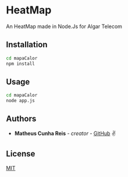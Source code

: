 # HeatMap

An HeatMap made in Node.Js for Algar Telecom

## Installation

```bash
cd mapaCalor
npm install
```

## Usage

```bash
cd mapaCalor
node app.js
```

## Authors

* **Matheus Cunha Reis** - *creator* - [GitHub](https://github.com/matheuscr30) ✌

## License
[MIT](https://choosealicense.com/licenses/mit/)

